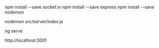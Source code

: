 npm install --save socket.io
npm install --save express
npm install --save nodemon

nodemon src/server/index.js

ng serve

http://localhost:3001